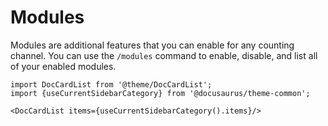 # Modules

Modules are additional features that you can enable for any counting channel. You can use the `/modules` command to enable, disable, and list all of your enabled modules.

```mdx-code-block
import DocCardList from '@theme/DocCardList';
import {useCurrentSidebarCategory} from '@docusaurus/theme-common';

<DocCardList items={useCurrentSidebarCategory().items}/>
```
